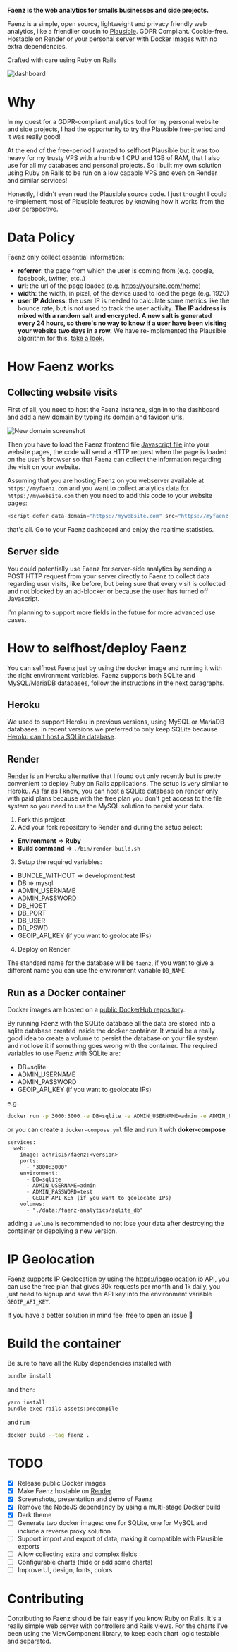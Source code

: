 **Faenz is the web analytics for smalls businesses and side projects.**

Faenz is a simple, open source, lightweight and privacy friendly web analytics, like a friendlier cousin to [Plausible](https://plausible.io/). GDPR Compliant. Cookie-free. Hostable on Render or your personal server with Docker images with no extra dependencies.

Crafted with care using Ruby on Rails

![dashboard](readme/dashboard.jpeg)

# Why

In my quest for a GDPR-compliant analytics tool for my personal website and side projects, I had the opportunity to try the Plausible free-period and it was really good!

At the end of the free-period I wanted to selfhost Plausible but it was too heavy for my trusty VPS with a humble 1 CPU and 1GB of RAM, that I also use for all my databases and personal projects. So I built my own solution using Ruby on Rails to be run on a low capable VPS and even on Render and similar services!

Honestly, I didn't even read the Plausible source code. I just thought I could re-implement most of Plausible features by knowing how it works from the user perspective.

# Data Policy

Faenz only collect essential information:

- **referrer**: the page from which the user is coming from (e.g. google, facebook, twitter, etc..)
- **url**: the url of the page loaded (e.g. https://yoursite.com/home)
- **width**: the width, in pixel, of the device used to load the page (e.g. 1920)
- **user IP Address**: the user IP is needed to calculate some metrics like the bounce rate, but is not used to track the user activity. **The IP address is mixed with a random salt and encrypted. A new salt is generated every 24 hours, so there's no way to know if a user have been visiting your website two days in a row.** We have re-implemented the Plausible algorithm for this, [take a look.](https://plausible.io/data-policy)

# How Faenz works

## Collecting website visits

First of all, you need to host the Faenz instance, sign in to the dashboard and add a new domain by typing its domain and favicon urls.

![New domain screenshot](readme/new_domain.png)

Then you have to load the Faenz frontend file [Javascript file](https://github.com/a-chris/faenz/blob/main/public/faenz.js) into your website pages, the code will send a HTTP request when the page is loaded on the user's browser so that Faenz can collect the information regarding the visit on your website.

Assuming that you are hosting Faenz on you webserver available at `https://myfaenz.com` and you want to collect analytics data for `https://mywebsite.com` then you need to add this code to your website pages:

```javascript
<script defer data-domain="https://mywebsite.com" src="https://myfaenz.com/faenz.js" />
```

that's all. Go to your Faenz dashboard and enjoy the realtime statistics.

## Server side

You could potentially use Faenz for server-side analytics by sending a POST HTTP request from your server directly to Faenz to collect data regarding user visits, like before, but being sure that every visit is collected and not blocked by an ad-blocker or because the user has turned off Javascript.

I'm planning to support more fields in the future for more advanced use cases.

# How to selfhost/deploy Faenz

You can selfhost Faenz just by using the docker image and running it with the right environment variables. Faenz supports both SQLite and MySQL/MariaDB databases, follow the instructions in the next paragraphs.

## Heroku

We used to support Heroku in previous versions, using MySQL or MariaDB databases. In recent versions we preferred to only keep SQLite because [Heroku can't host a SQLite database](https://devcenter.heroku.com/articles/sqlite3).

## Render

[Render](https://render.com) is an Heroku alternative that I found out only recently but is pretty convenient to deploy Ruby on Rails applications. The setup is very similar to Heroku.
As far as I know, you can host a SQLite database on render only with paid plans because with the free plan you don't get access to the file system so you need to use the MySQL solution to persist your data.

1. Fork this project
2. Add your fork repository to Render and during the setup select:

- **Environment** => **Ruby**
- **Build command** => `./bin/render-build.sh`

3. Setup the required variables:

- BUNDLE_WITHOUT => development:test
- DB => mysql
- ADMIN_USERNAME
- ADMIN_PASSWORD
- DB_HOST
- DB_PORT
- DB_USER
- DB_PSWD
- GEOIP_API_KEY (if you want to geolocate IPs)

4. Deploy on Render

The standard name for the database will be `faenz`, if you want to give a different name you can use the environment variable `DB_NAME`

## Run as a Docker container

Docker images are hosted on a [public DockerHub repository](https://hub.docker.com/repository/docker/achris15/faenz).

By running Faenz with the SQLite database all the data are stored into a sqlite database created inside the docker container. It would be a really good idea to create a volume to persist the database on your file system and not lose it if something goes wrong with the container.
The required variables to use Faenz with SQLite are:

- DB=sqlite
- ADMIN_USERNAME
- ADMIN_PASSWORD
- GEOIP_API_KEY (if you want to geolocate IPs)

e.g.

```bash
docker run -p 3000:3000 -e DB=sqlite -e ADMIN_USERNAME=admin -e ADMIN_PASSWORD=test achris15/faenz:<version>
```

or you can create a `docker-compose.yml` file and run it with **doker-compose**

```
services:
  web:
    image: achris15/faenz:<version>
    ports:
      - "3000:3000"
    environment:
      - DB=sqlite
      - ADMIN_USERNAME=admin
      - ADMIN_PASSWORD=test
      - GEOIP_API_KEY (if you want to geolocate IPs)
    volumes:
      - "./data:/faenz-analytics/sqlite_db"
```

adding a `volume` is recommended to not lose your data after destroying the container or depolying a new version.

# IP Geolocation

Faenz supports IP Geolocation by using the https://ipgeolocation.io API, you can use the free plan that gives 30k requests per month and 1k daily, you just need to signup and save the API key into the environment variable `GEOIP_API_KEY`.

If you have a better solution in mind feel free to open an issue 🙏

# Build the container

Be sure to have all the Ruby dependencies installed with

```bash
bundle install
```
and then:
```bash
yarn install
bundle exec rails assets:precompile
```

and run

```bash
docker build --tag faenz .
```

# TODO

- [x] Release public Docker images
- [x] Make Faenz hostable on [Render](https://render.com)
- [x] Screenshots, presentation and demo of Faenz
- [x] Remove the NodeJS dependency by using a multi-stage Docker build
- [x] Dark theme
- [ ] Generate two docker images: one for SQLite, one for MySQL and include a reverse proxy solution
- [ ] Support import and export of data, making it compatible with Plausible exports
- [ ] Allow collecting extra and complex fields
- [ ] Configurable charts (hide or add some charts)
- [ ] Improve UI, design, fonts, colors

# Contributing

Contributing to Faenz should be fair easy if you know Ruby on Rails. It's a really simple web server with controllers and Rails views. For the charts I've been using the ViewComponent library, to keep each chart logic testable and separated.
